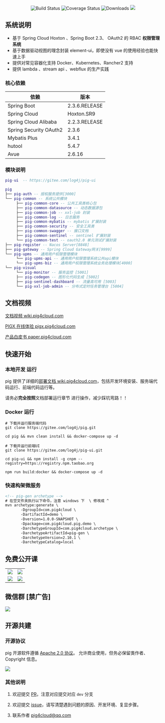 <p align="center">
 <img src="https://img.shields.io/badge/Pig-2.10-success.svg" alt="Build Status">
 <img src="https://img.shields.io/badge/Spring%20Cloud-Hoxto.SR9-blue.svg" alt="Coverage Status">
 <img src="https://img.shields.io/badge/Spring%20Boot-2.3-blue.svg" alt="Downloads">
 <img src="https://img.shields.io/github/license/pig-mesh/pig"/>
</p>
   
   
## 系统说明

- 基于 Spring Cloud Hoxton 、Spring Boot 2.3、 OAuth2 的 RBAC **权限管理系统**
- 基于数据驱动视图的理念封装 element-ui，即使没有 vue 的使用经验也能快速上手
- 提供对常见容器化支持 Docker、Kubernetes、Rancher2 支持
- 提供 lambda 、stream api 、webflux 的生产实践

### 核心依赖

| 依赖                   | 版本          |
| ---------------------- | ------------- |
| Spring Boot            | 2.3.6.RELEASE |
| Spring Cloud           | Hoxton.SR9    |
| Spring Cloud Alibaba   | 2.2.3.RELEASE |
| Spring Security OAuth2 | 2.3.6         |
| Mybatis Plus           | 3.4.1         |
| hutool                 | 5.4.7         |
| Avue                   | 2.6.16        |

### 模块说明

```lua
pig-ui  -- https://gitee.com/log4j/pig-ui

pig
├── pig-auth -- 授权服务提供[3000]
└── pig-common -- 系统公共模块
     ├── pig-common-core -- 公共工具类核心包
     ├── pig-common-datasource -- 动态数据源包
     ├── pig-common-job -- xxl-job 封装
     ├── pig-common-log -- 日志服务
     ├── pig-common-mybatis -- mybatis 扩展封装
     ├── pig-common-security -- 安全工具类
     ├── pig-common-swagger -- 接口文档
     ├── pig-common-sentinel -- sentinel 扩展封装
     └── pig-common-test -- oauth2.0 单元测试扩展封装
├── pig-register -- Nacos Server[8848]
├── pig-gateway -- Spring Cloud Gateway网关[9999]
└── pig-upms -- 通用用户权限管理模块
     └── pig-upms-api -- 通用用户权限管理系统公共api模块
     └── pig-upms-biz -- 通用用户权限管理系统业务处理模块[4000]
└── pig-visual
     └── pig-monitor -- 服务监控 [5001]
     ├── pig-codegen -- 图形化代码生成 [5002]
     ├── pig-sentinel-dashboard -- 流量高可用 [5003]
     └── pig-xxl-job-admin -- 分布式定时任务管理台 [5004]
```

## 文档视频

[文档视频 wiki.pig4cloud.com](https://wiki.pig4cloud.com)

[PIGX 在线体验 pigx.pig4cloud.com](http://pigx.pig4cloud.com)

[产品白皮书 paper.pig4cloud.com](https://paper.pig4cloud.com)

## 快速开始

### 本地开发 运行

pig 提供了详细的[部署文档 wiki.pig4cloud.com](https://www.yuque.com/pig4cloud/pig/vsdox9)，包括开发环境安装、服务端代码运行、前端代码运行等。

请务必**完全按照**文档部署运行章节 进行操作，减少踩坑弯路！！

### Docker 运行

```
# 下载并运行服务端代码
git clone https://gitee.com/log4j/pig.git

cd pig && mvn clean install && docker-compose up -d

# 下载并运行前端UI
git clone https://gitee.com/log4j/pig-ui.git

cd pig-ui && npm install -g cnpm --registry=https://registry.npm.taobao.org

npm run build:docker && docker-compose up -d
```

### 快速构架微服务

```xml
<!-- pig-gen archetype -->
# 在空文件夹执行以下命令，注意 windows 下  \ 修改成 ^
mvn archetype:generate \
       -DgroupId=com.pig4cloud \
       -DartifactId=demo \
       -Dversion=1.0.0-SNAPSHOT \
       -Dpackage=com.pig4cloud.pig.demo \
       -DarchetypeGroupId=com.pig4cloud.archetype \
       -DarchetypeArtifactId=pig-gen \
       -DarchetypeVersion=2.10.1 \
       -DarchetypeCatalog=local
```

## 免费公开课

<table>
  <tr>
    <td><a href="https://www.bilibili.com/video/av45084065" target="_blank"><img src="https://gitee.com/pig4cloud/oss/raw/master/2020-9/20200901133006.png"></a></td>
    <td><a href="https://www.bilibili.com/video/av77344954" target="_blank"><img src="https://gitee.com/pig4cloud/oss/raw/master/2020-9/20200901133059.png"></a></td>
  </tr>
    <tr>
    <td><a href="https://www.bilibili.com/video/BV1J5411476V" target="_blank"><img src="https://gitee.com/pig4cloud/oss/raw/master/2020-9/20200901133114.png"></a></td>
    <td><a href="https://www.bilibili.com/video/BV14p4y197K5" target="_blank"><img src="https://gitee.com/pig4cloud/oss/raw/master/2020-9/20200901133124.png"></a></td>
  </tr>
</table>

## 微信群 [禁广告]

![](https://gitee.com/pig4cloud/oss/raw/master/2020-9/20200901133142.png)

## 开源共建

### 开源协议

pig 开源软件遵循 [Apache 2.0 协议](https://www.apache.org/licenses/LICENSE-2.0.html)。
允许商业使用，但务必保留类作者、Copyright 信息。

![](https://gitee.com/pig4cloud/oss/raw/master/2020-10-9/1602229452602-image.png)

### 其他说明

1. 欢迎提交 [PR](https://dwz.cn/2KURd5Vf)，注意对应提交对应 `dev` 分支

2. 欢迎提交 [issue](https://gitee.com/log4j/pig/issues)，请写清楚遇到问题的原因、开发环境、复显步骤。

3. 联系作者 <a href="mailto:pig4cloud@qq.com">pig4cloud@qq.com</a>
